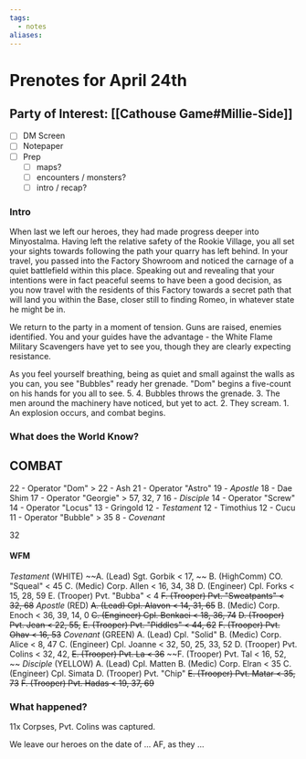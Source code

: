 ```yaml
---
tags:
  - notes
aliases:
---
```


# Prenotes for April 24th
## Party of Interest: [[Cathouse Game#Millie-Side]]
- [ ] DM Screen
- [ ] Notepaper
- [ ] Prep
	- [ ] maps?
	- [ ] encounters / monsters?
	- [ ] intro / recap?

### Intro
When last we left our heroes, they had made progress deeper into Minyostalma. Having left the relative safety of the Rookie Village, you all set your sights towards following the path your quarry has left behind. In your travel, you passed into the Factory Showroom and noticed the carnage of a quiet battlefield within this place. Speaking out and revealing that your intentions were in fact peaceful seems to have been a good decision, as you now travel with the residents of this Factory towards a secret path that will land you within the Base, closer still to finding Romeo, in whatever state he might be in.

We return to the party in a moment of tension. Guns are raised, enemies identified. You and your guides have the advantage - the White Flame Military Scavengers have yet to see you, though they are clearly expecting resistance.

As you feel yourself breathing, being as quiet and small against the walls as you can, you see "Bubbles" ready her grenade. "Dom" begins a five-count on his hands for you all to see. 5. 4. Bubbles throws the grenade. 3. The men around the machinery have noticed, but yet to act. 2. They scream. 1. An explosion occurs, and combat begins.

### What does the World Know?
## COMBAT
22 - Operator "Dom" > 
22 - Ash
21 - Operator "Astro"
19 - *Apostle*
18 - Dae Shim
17 - Operator "Georgie" > 57, 32, 7
16 - *Disciple*
14 - Operator "Screw"
14 - Operator "Locus"
13 - Gringold
12 - *Testament*
12 - Timothius
12 - Cucu
11 - Operator "Bubble" > 35
8 - *Covenant*

32

#### WFM
*Testament* (WHITE)
	~~A. (Lead) Sgt. Gorbik < 17, ~~
	B. (HighComm) CO. "Squeal" < 45
	C. (Medic) Corp. Allen < 16, 34, 38
	D. (Engineer) Cpl. Forks < 15, 28, 59
	E. (Trooper) Pvt. "Bubba" < 4
	~~F. (Trooper) Pvt. "Sweatpants" < 32, 68~~
*Apostle* (RED)
	~~A. (Lead) Cpl. Alavon < 14, 31, 65~~
	B. (Medic) Corp. Enoch < 36, 39, 14, 0
	~~C. (Engineer) Cpl. Benkaei < 18, 36, 74~~
	~~D. (Trooper) Pvt. Jean < 22, 55,~~ 
	~~E. (Trooper) Pvt. "Piddles" < 44, 62~~
	~~F. (Trooper) Pvt. Ohav < 16, 53~~
*Covenant* (GREEN)
	A. (Lead) Cpl. "Solid"
	B. (Medic) Corp. Alice < 8, 47
	C. (Engineer) Cpl. Joanne < 32, 50, 25, 33, 52
	D. (Trooper) Pvt. Colins < 32, 42, 
	~~E. (Trooper) Pvt. La < 36~~
	~~F. (Trooper) Pvt. Tal < 16, 52, ~~
*Disciple* (YELLOW)
	A. (Lead) Cpl. Matten
	B. (Medic) Corp. Elran < 35
	C. (Engineer) Cpl. Simata
	D. (Trooper) Pvt. "Chip"
	~~E. (Trooper) Pvt. Matar < 35, 73~~
	~~F. (Trooper) Pvt. Hadas < 19, 37, 69~~

### What happened?

11x Corpses, Pvt. Colins was captured.

We leave our heroes on the date of ... AF, as they ...